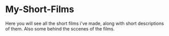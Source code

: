 # My-Short-Films

Here you will see all the short films i've made, along with short descriptions of them. Also some behind the sccenes of the films.
